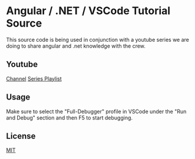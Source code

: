 # Angular / .NET / VSCode Tutorial Source

This source code is being used in conjunction with a youtube series we are doing to share angular and .net knowledge with the crew.

## Youtube

[Channel](https://www.youtube.com/channel/UCNWQDb7OqeYpXMonEMhqACw/)
[Series Playlist](https://www.youtube.com/watch?v=RrxluVQRIFE&list=PL3bZgRwfEkih8QHFjojoslXG2imtw_DE-)

## Usage

Make sure to select the "Full-Debugger" profile in VSCode under the "Run and Debug" section and then F5 to start debugging.

## License

[MIT](https://github.com/sb-dan/angular_net_vscode_tutorial/blob/main/LICENSE)

